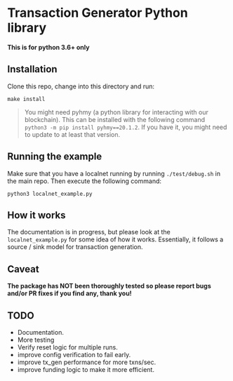 # Transaction Generator Python library

**This is for python 3.6+ only**

## Installation

Clone this repo, change into this directory and run:
```
make install
```

> You might need pyhmy (a python library for interacting with our blockchain). This can be installed with the following
command `python3 -m pip install pyhmy==20.1.2`. If you have it, you might need to update to at least
that version.

## Running the example
Make sure that you have a localnet running by running `./test/debug.sh` in the main repo. Then execute the following
command:

```
python3 localnet_example.py
```

## How it works
The documentation is in progress, but please look at the `localnet_example.py` for some idea of how it works.
Essentially, it follows a source / sink model for transaction generation.

## Caveat
**The package has NOT been thoroughly tested so please report bugs and/or PR fixes if you find any, thank you!** 

## TODO
* Documentation.
* More testing
* Verify reset logic for multiple runs.
* improve config verification to fail early.
* improve tx_gen performance for more txns/sec.
* improve funding logic to make it more efficient.